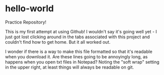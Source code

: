 # hello-world
Practice Repository!

This is my first attempt at using Github! I wouldn't say it's going well yet - I just got lost clicking around in the tabs associated with this project and couldn't find how to get home. But it all worked out.

I wonder if there is a way to make this file formatted so that it's readable when you download it. Are these lines going to be annoyingly long, as happens when you open txt files in Notepad? Noting the "soft wrap" setting in the upper right, at least things will always be readable on git.
